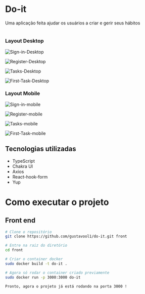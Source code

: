 
# Do-it

Uma aplicação feita ajudar os usuários a criar e gerir seus hábitos

#
### Layout Desktop

![Sign-in-Desktop](https://github.com/gustavool1/do-it/blob/main/src/assets/app-design/signin-desktop.png?raw=true)

![Register-Desktop](https://github.com/gustavool1/do-it/blob/main/src/assets/app-design/register-desktop.png?raw=true)

![Tasks-Desktop](https://github.com/gustavool1/do-it/blob/main/src/assets/app-design/tasks-desktop.png?raw=true)

![First-Task-Desktop](https://github.com/gustavool1/do-it/blob/main/src/assets/app-design/create-first-task-desktop.png?raw=true)

### Layout Mobile

![Sign-in-mobile](https://github.com/gustavool1/do-it/blob/main/src/assets/app-design/signin-mobile.png?raw=true)

![Register-mobile](https://github.com/gustavool1/do-it/blob/main/src/assets/app-design/register-mobile.png?raw=true)

![Tasks-mobile](https://github.com/gustavool1/do-it/blob/main/src/assets/app-design/tasks-mobile.png?raw=true)

![First-Task-mobile](https://github.com/gustavool1/do-it/blob/main/src/assets/app-design/create-first-task-mobile.png?raw=true)



## Tecnologias utilizadas
- TypeScript
- Chakra UI
- Axios 
- React-hook-form
- Yup


# Como executar o projeto

## Front end

``` bash
# Clone o repositório
git clone https://github.com/gustavool1/do-it.git front

# Entre na raiz do diretório 
cd front

# Criar o container docker
sudo docker build -t do-it . 

# Agora só rodar o container criado previamente
sudo docker run -p 3000:3000 do-it

Pronto, agora o projeto já está rodando na porta 3000 !
```